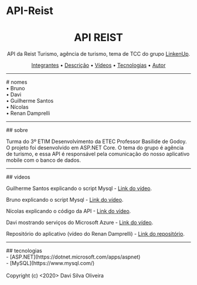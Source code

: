 # API-Reist
<h1 align="center">
    API REIST
</h1>
<p align="center">API da Reist Turismo, agência de turismo, tema de TCC do grupo <a href="https://linkenup.github.io/">LinkenUp</a>.</p>

<p align="center">
 <a href="#nomes">Integrantes</a> •
 <a href="#sobre">Descrição</a> • 
 <a href="#videos">Vídeos</a> • 
 <a href="#tecnologias">Tecnologias</a> • 
 <a href="#autor">Autor</a>
</p>
<hr/>
# nomes<br/>
• Bruno <br/>
• Davi<br/>
• Guilherme Santos<br/>
• Nícolas<br/>
• Renan Damprelli<br/>
<hr/>
## sobre
<p>Turma do 3º ETIM Desenvolvimento da ETEC Professor Basilide de Godoy. O projeto foi desenvolvido em ASP.NET Core. O tema do grupo é agência de turismo, e essa API é responsável pela comunicação do nosso aplicativo mobile com o banco de dados.</p>
<hr/>
## videos
<p>Guilherme Santos explicando o script Mysql - <a href="https://youtu.be/_K_-uJ2YbQc">Link do vídeo</a>.</p>
<p>Bruno explicando o script Mysql - <a href="https://youtu.be/zWsaDcAQnxA">Link do vídeo</a>.</p>
<p>Nícolas explicando o código da API - <a href="https://youtu.be/Fxj3ubPN4cc">Link do vídeo</a>.</p>
<p>Davi mostrando serviços do Microsoft Azure - <a href="https://youtu.be/YliZArRXDuE">Link do vídeo</a>.</p>
<p>Repositório do aplicativo (vídeo do Renan Damprelli) - <a href="https://linkenup.github.io/">Link do repositório</a>.</p>
<hr/>
## tecnologias
<br/>
- [ASP.NET](https://dotnet.microsoft.com/apps/aspnet)<br/>
- [MySQL](https://www.mysql.com/)
<br/><br/>
Copyright (c) <2020> Davi Silva Oliveira
